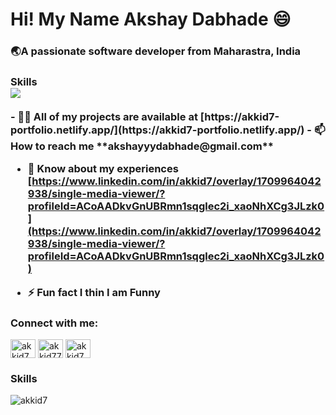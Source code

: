 <h1 align="left">Hi! My Name Akshay Dabhade 😄</h1>
<h3 align="left">🌏A passionate software developer from Maharastra, India</h3>

<h3>Skills</>
  <div class="skill-icons"> <img src="https://skillicons.dev/icons?i=c++,java" /></div>
  <br/>
- 👨‍💻 All of my projects are available at [https://akkid7-portfolio.netlify.app/](https://akkid7-portfolio.netlify.app/)
- 📫 How to reach me **akshayyydabhade@gmail.com**

- 📄 Know about my experiences [https://www.linkedin.com/in/akkid7/overlay/1709964042938/single-media-viewer/?profileId=ACoAADkvGnUBRmn1sqglec2i_xaoNhXCg3JLzk0](https://www.linkedin.com/in/akkid7/overlay/1709964042938/single-media-viewer/?profileId=ACoAADkvGnUBRmn1sqglec2i_xaoNhXCg3JLzk0)

- ⚡ Fun fact **I thin I am Funny**

<h3 align="left">Connect with me:</h3>
<p align="left">
  <a href="https://linkedin.com/in/akkid7" target="blank"><img align="center" src="https://raw.githubusercontent.com/rahuldkjain/github-profile-readme-generator/master/src/images/icons/Social/linked-in-alt.svg" alt="akkid7" height="30" width="40" /></a>
<a href="https://twitter.com/akkid77" target="blank"><img align="center" src="https://raw.githubusercontent.com/rahuldkjain/github-profile-readme-generator/master/src/images/icons/Social/twitter.svg" alt="akkid77" height="30" width="40" /></a>
<a href="https://instagram.com/akkid7" target="blank"><img align="center" src="https://raw.githubusercontent.com/rahuldkjain/github-profile-readme-generator/master/src/images/icons/Social/instagram.svg" alt="akkid7" height="30" width="40" /></a>
</p>


<h3 align="left">Skills</h3
<p><img align="center" src="https://github-readme-stats.vercel.app/api/top-langs?username=akkid7&show_icons=true&locale=en&layout=compact" alt="akkid7" /></p>


